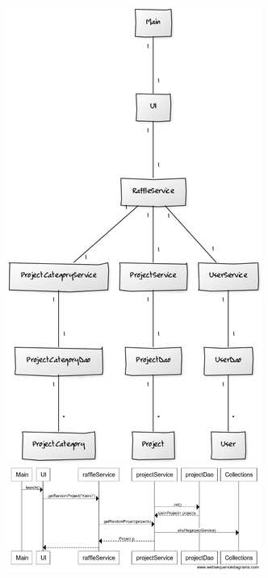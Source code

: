![alt text](https://raw.githubusercontent.com/millakortelainen/ot-harjoitustyo/master/harjoitustyo/dokumentaatio/pics/luokkakaavio.png)
![alt text](https://raw.githubusercontent.com/millakortelainen/ot-harjoitustyo/master/harjoitustyo/dokumentaatio/pics/sekvenssikaavio.png)
